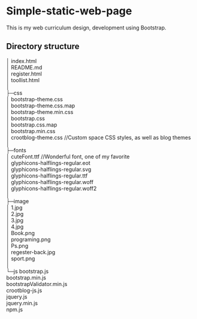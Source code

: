 # Simple-static-web-page
This is my web curriculum design, development using Bootstrap.

## Directory structure  
│  index.html  
│  README.md  
│  register.html  
│  toollist.html  
│  
├─css  
│      bootstrap-theme.css  
│      bootstrap-theme.css.map  
│      bootstrap-theme.min.css  
│      bootstrap.css  
│      bootstrap.css.map  
│      bootstrap.min.css  
│      crootblog-theme.css  //Custom space CSS styles, as well as blog themes  
│      
├─fonts  
│      cuteFont.ttf  //Wonderful font, one of my favorite  
│      glyphicons-halflings-regular.eot  
│      glyphicons-halflings-regular.svg  
│      glyphicons-halflings-regular.ttf  
│      glyphicons-halflings-regular.woff  
│      glyphicons-halflings-regular.woff2  
│      
├─image  
│      1.jpg  
│      2.jpg  
│      3.jpg  
│      4.jpg  
│      Book.png  
│      programing.png  
│      Ps.png  
│      regester-back.jpg  
│      sport.png  
│      
└─js
        bootstrap.js  
        bootstrap.min.js  
        bootstrapValidator.min.js  
        crootblog-js.js  
        jquery.js  
        jquery.min.js  
        npm.js  